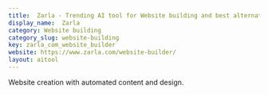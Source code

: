 ```yaml
---
title:  Zarla - Trending AI tool for Website building and best alternatives
display_name:  Zarla
category: Website building
category_slug: website-building
key: zarla_com_website_builder
website: https://www.zarla.com/website-builder/
layout: aitool
---
```


Website creation with automated content and design.
